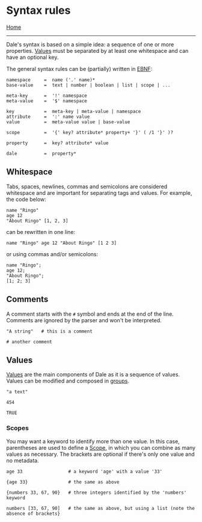# Syntax rules

[Home](../README.md)

---

Dale's syntax is based on a simple idea: a sequence of one or more properties. [Values](values.md) must be separated by at least one whitespace and can have an optional key.

The general syntax rules can be (partially) written in [EBNF](https://tomassetti.me/ebnf/):

```
namespace     =  name ('.' name)*
base-value    =  text | number | boolean | list | scope | ...

meta-key      =  '!' namespace
meta-value    =  '$' namespace

key           =  meta-key | meta-value | namespace
attribute     =  ':' name value
value         =  meta-value value | base-value

scope         =  '{' key? attribute* property+ '}' ( /1 '}' )?

property      =  key? attribute* value

dale          =  property*
```


## Whitespace

Tabs, spaces, newlines, commas and semicolons are considered whitespace and are important for separating tags and values. For example, the code below:

```
name "Ringo"
age 12
"About Ringo" [1, 2, 3]
```

can be rewritten in one line:

```
name "Ringo" age 12 "About Ringo" [1 2 3]
```

or using commas and/or semicolons:

```
name "Ringo";
age 12;
"About Ringo";
[1; 2; 3]
```


## Comments

A comment starts with the `#` symbol and ends at the end of the line. Comments are ignored by the parser and won't be interpreted.

```
"A string"   # this is a comment

# another comment
```


## Values

[Values](values.md) are the main components of Dale as it is a sequence of values. Values can be modified and composed in [groups](groups.md).

```
"a text"

454

TRUE
```


### Scopes

You may want a keyword to identify more than one value. In this case, parentheses are used to define a [Scope](scopes.md), in which you can combine as many values as necessary. The brackets are optional if there's only one value and no metadata.

```
age 33                 # a keyword 'age' with a value '33'

{age 33}               # the same as above

{numbers 33, 67, 90}   # three integers identified by the 'numbers' keyword

numbers [33, 67, 90]   # the same as above, but using a list (note the absence of brackets}
```
